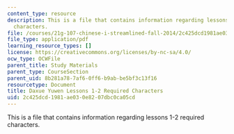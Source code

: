 ```yaml
---
content_type: resource
description: This is a file that contains information regarding lessons 1-2 required
  characters.
file: /courses/21g-107-chinese-i-streamlined-fall-2014/2c425dcd1981ae030e8207dbc0ca05cd_MIT21G_107F14_L1and2Req.pdf
file_type: application/pdf
learning_resource_types: []
license: https://creativecommons.org/licenses/by-nc-sa/4.0/
ocw_type: OCWFile
parent_title: Study Materials
parent_type: CourseSection
parent_uid: 8b281a78-7af6-0ff6-b9ab-be5bf3c13f16
resourcetype: Document
title: Daxue Yuwen Lessons 1-2 Required Characters
uid: 2c425dcd-1981-ae03-0e82-07dbc0ca05cd
---
```

This is a file that contains information regarding lessons 1-2 required characters.